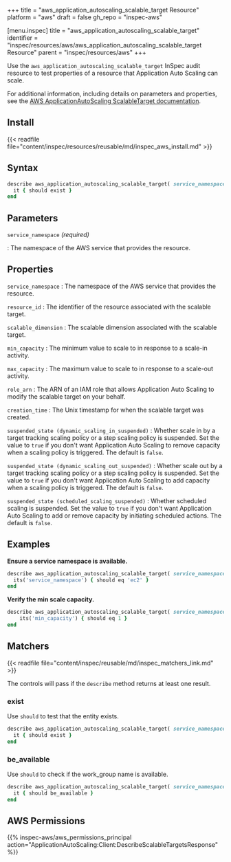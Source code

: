 +++
title = "aws_application_autoscaling_scalable_target Resource"
platform = "aws"
draft = false
gh_repo = "inspec-aws"

[menu.inspec]
title = "aws_application_autoscaling_scalable_target"
identifier = "inspec/resources/aws/aws_application_autoscaling_scalable_target Resource"
parent = "inspec/resources/aws"
+++

Use the `aws_application_autoscaling_scalable_target` InSpec audit resource to test properties of a resource that Application Auto Scaling can scale.

For additional information, including details on parameters and properties, see the [AWS ApplicationAutoScaling ScalableTarget documentation](https://docs.aws.amazon.com/AWSCloudFormation/latest/UserGuide/aws-resource-applicationautoscaling-scalabletarget.html).

## Install

{{< readfile file="content/inspec/resources/reusable/md/inspec_aws_install.md" >}}

## Syntax

```ruby
describe aws_application_autoscaling_scalable_target( service_namespace: 'SERVICE_NAMESPACE' ) do
  it { should exist }
end
```

## Parameters

`service_namespace` _(required)_

: The namespace of the AWS service that provides the resource.

## Properties

`service_namespace`
: The namespace of the AWS service that provides the resource.

`resource_id`
: The identifier of the resource associated with the scalable target.

`scalable_dimension`
: The scalable dimension associated with the scalable target.

`min_capacity`
: The minimum value to scale to in response to a scale-in activity.

`max_capacity`
: The maximum value to scale to in response to a scale-out activity.

`role_arn`
: The ARN of an IAM role that allows Application Auto Scaling to modify the scalable target on your behalf.

`creation_time`
: The Unix timestamp for when the scalable target was created.

`suspended_state (dynamic_scaling_in_suspended)`
: Whether scale in by a target tracking scaling policy or a step scaling policy is suspended. Set the value to `true` if you don't want Application Auto Scaling to remove capacity when a scaling policy is triggered. The default is `false`.

`suspended_state (dynamic_scaling_out_suspended)`
: Whether scale out by a target tracking scaling policy or a step scaling policy is suspended. Set the value to `true` if you don't want Application Auto Scaling to add capacity when a scaling policy is triggered. The default is `false`.

`suspended_state (scheduled_scaling_suspended)`
: Whether scheduled scaling is suspended. Set the value to `true` if you don't want Application Auto Scaling to add or remove capacity by initiating scheduled actions. The default is `false`.

## Examples

**Ensure a service namespace is available.**

```ruby
describe aws_application_autoscaling_scalable_target( service_namespace: 'SERVICE_NAMESPACE' ) do
  its('service_namespace') { should eq 'ec2' }
end
```

**Verify the min scale capacity.**

```ruby
describe aws_application_autoscaling_scalable_target( service_namespace: 'SERVICE_NAMESPACE' ) do
    its('min_capacity') { should eq 1 }
end
```

## Matchers

{{< readfile file="content/inspec/reusable/md/inspec_matchers_link.md" >}}

The controls will pass if the `describe` method returns at least one result.

### exist

Use `should` to test that the entity exists.

```ruby
describe aws_application_autoscaling_scalable_target( service_namespace: 'SERVICE_NAMESPACE' ) do
  it { should exist }
end
```

### be_available

Use `should` to check if the work_group name is available.

```ruby
describe aws_application_autoscaling_scalable_target( service_namespace: 'SERVICE_NAMESPACE' ) do
  it { should be_available }
end
```

## AWS Permissions

{{% inspec-aws/aws_permissions_principal action="ApplicationAutoScaling:Client:DescribeScalableTargetsResponse" %}}
